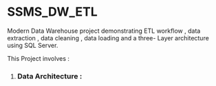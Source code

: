 # SSMS_DW_ETL
Modern Data Warehouse project demonstrating ETL workflow , data extraction , data cleaning , data loading and a three- Layer architecture using SQL Server.

This Project involves :
1) ### Data Architecture : 
